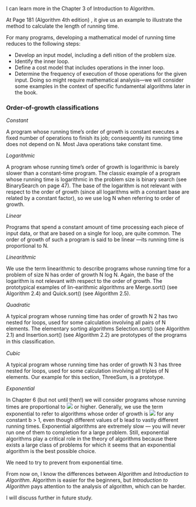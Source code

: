 I can learn more in the Chapter 3 of Introduction to Algorithm.

At Page 181 (Algorithm 4th edition) , it give us an example to illustrate the method to calculate the length of running time.

For many programs, developing a mathematical model of running time
reduces to the following steps:
* Develop an input model, including a defi nition of the problem size.
* Identify the inner loop.
* Define a cost model that includes operations in the inner loop.
* Determine the frequency of execution of those operations for the given input.
Doing so might require mathematical analysis—we will consider some examples in the context of specific fundamental algorithms later in the book.

### Order-of-growth classifications

*Constant*

A program whose running time’s order of growth is constant executes a fixed number of operations to finish its job; consequently its running time does not depend on N. Most Java operations take constant time.

*Logarithmic*

A program whose running time’s order of growth is logarithmic is barely slower than a constant-time program. The classic example of a program whose running time is logarithmic in the problem size is binary search (see BinarySearch on page 47).
The base of the logarithm is not relevant with respect to the order of growth (since all logarithms with a constant base are related by a constant factor), so we use log N when referring to order of growth.

*Linear*

Programs that spend a constant amount of time processing each piece of input data, or that are based on a single for loop, are quite common. The order of growth of such a program is said to be linear —its running time is proportional to N.

*Linearithmic*

We use the term linearithmic to describe programs whose running time for a problem of size N has order of growth N log N. Again, the base of the logarithm is not relevant with respect to the order of growth. The prototypical examples of lin-earithmic algorithms are Merge.sort() (see Algorithm 2.4) and Quick.sort() (see Algorithm 2.5).

*Quadratic*

A typical program whose running time has order of growth N 2 has two nested for loops, used for some calculation involving all pairs of N elements. The elementary sorting algorithms Selection.sort() (see Algorithm 2.1) and Insertion.sort() (see Algorithm 2.2) are prototypes of the programs in this classiﬁcation. 

*Cubic*

 A typical program whose running time has order of growth N 3 has three nested for loops, used for some calculation involving all triples of N elements. Our example for this section, ThreeSum, is a prototype. 

*Exponential*

In Chapter 6 (but not until then!) we will consider programs whose running times are proportional to ![](http://latex.codecogs.com/gif.latex?2^n) or higher. Generally, we use the term exponential to refer to algorithms whose order of growth is ![](http://latex.codecogs.com/gif.latex?b^n) for any constant b > 1, even though different values of b lead to vastly different running times. Exponential algorithms are extremely slow — you will never run one of them to completion for a large problem. Still, exponential algorithms play a critical role in the theory of algorithms because there exists a large class of problems for which it seems that an exponential algorithm is the best possible choice. 

We need to try to prevent from exponential time.

From now on, I know the differences between *Algorithm* and *Introduction to Algorithm*. Algorithm is easier for the beginners, but *Introduction to Algorithm* pays attention to the analysis of algorithm, which can be harder.

I will discuss further in future study.